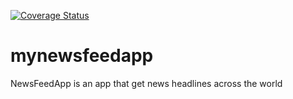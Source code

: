 [![Coverage Status](https://coveralls.io/repos/github/andela-jetanuwoma/mynewsfeedapp/badge.svg?branch=master)](https://coveralls.io/github/andela-jetanuwoma/mynewsfeedapp?branch=master)
# mynewsfeedapp
NewsFeedApp is an app that get news headlines across the world
